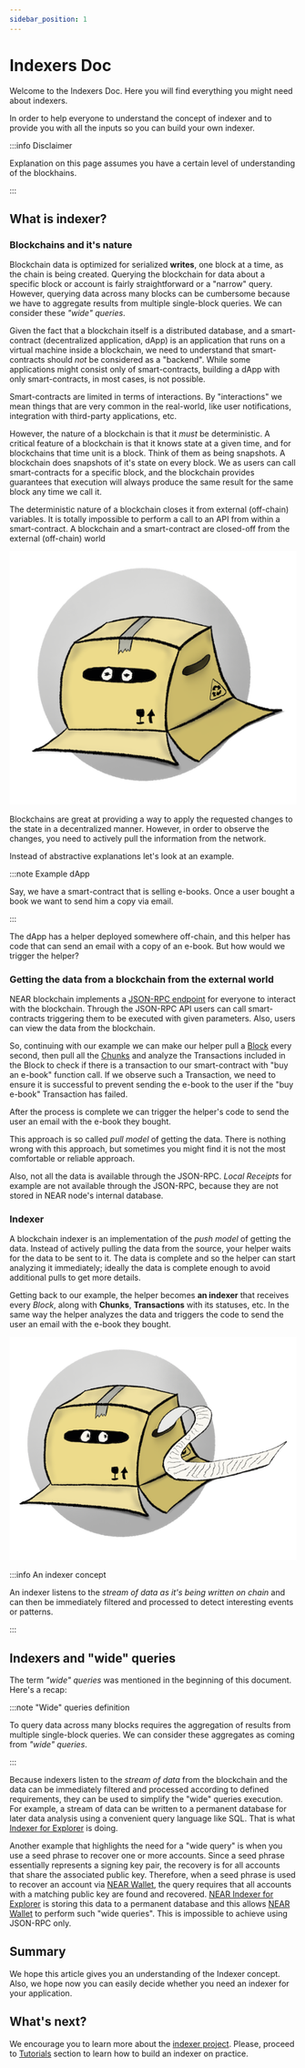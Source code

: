 ```yaml
---
sidebar_position: 1
---
```


# Indexers Doc

Welcome to the Indexers Doc. Here you will find everything you might need about indexers.

In order to help everyone to understand the concept of indexer and to provide you with all the inputs so you can build your own indexer.

:::info Disclaimer

Explanation on this page assumes you have a certain level of understanding of the blockhains.

:::


## What is indexer?

### Blockchains and it's nature

Blockchain data is optimized for serialized **writes**, one block at a time, as the chain is being created. Querying the blockchain for data about a specific block or account is fairly straightforward or a "narrow" query. However, querying data across many blocks can be cumbersome because we have to aggregate results from multiple single-block queries. We can consider these *"wide" queries*.

Given the fact that a blockchain itself is a distributed database, and a smart-contract (decentralized application, dApp) is an application that runs on a virtual machine inside a blockchain, we need to understand that smart-contracts should *not* be considered as a "backend". While some applications might consist only of smart-contracts, building a dApp with only smart-contracts, in most cases, is not possible.

Smart-contracts are limited in terms of interactions. By "interactions" we mean things that are very common in the real-world, like user notifications, integration with third-party applications, etc.

However, the nature of a blockchain is that it *must* be deterministic. A critical feature of a blockchain is that it knows state at a given time, and for blockchains that time unit is a block. Think of them as being snapshots. A blockchain does snapshots of it's state on every block. We as users can call smart-contracts for a specific block, and the blockchain provides guarantees that execution will always produce the same result for the same block any time we call it.

The deterministic nature of a blockchain closes it from external (off-chain) variables. It is totally impossible to perform a call to an API from within a smart-contract. A blockchain and a smart-contract are closed-off from the external (off-chain) world

![Blockchain closed from outer world](/docs/intro/blockchain.png)

Blockchains are great at providing a way to apply the requested changes to the state in a decentralized manner. However, in order to observe the changes, you need to actively pull the information from the network.

Instead of abstractive explanations let's look at an example.

:::note Example dApp

Say, we have a smart-contract that is selling e-books. Once a user bought a book we want to send him a copy via email.

:::


The dApp has a helper deployed somewhere off-chain, and this helper has code that can send an email with a copy of an e-book. But how would we trigger the helper?

### Getting the data from a blockchain from the external world

NEAR blockchain implements a [JSON-RPC endpoint](https://docs.near.org/api/rpc/introduction) for everyone to interact with the blockchain. Through the JSON-RPC API users can call smart-contracts triggering them to be executed with given parameters. Also, users can view the data from the blockchain.

So, continuing with our example we can make our helper pull a [Block](https://docs.near.org/api/rpc/block-chunk#block) every second, then pull all the [Chunks](https://docs.near.org/api/rpc/block-chunk#chunk) and analyze the Transactions included in the Block to check if there is a transaction to our smart-contract with "buy an e-book" function call. If we observe such a Transaction, we need to ensure it is successful to prevent sending the e-book to the user if the "buy e-book" Transaction has failed.

After the process is complete we can trigger the helper's code to send the user an email with the e-book they bought.

This approach is so called *pull model* of getting the data. There is nothing wrong with this approach, but sometimes you might find it is not the most comfortable or reliable approach.

Also, not all the data is available through the JSON-RPC. *Local Receipts* for example are not available through the JSON-RPC, because they are not stored in NEAR node's internal database.

### Indexer

A blockchain indexer is an implementation of the *push model* of getting the data. Instead of actively pulling the data from the source, your helper waits for the data to be sent to it. The data is complete and so the helper can start analyzing it immediately; ideally the data is complete enough to avoid additional pulls to get more details.

Getting back to our example, the helper becomes **an indexer** that receives every *Block*, along with **Chunks**, **Transactions** with its statuses, etc. In the same way the helper analyzes the data and triggers the code to send the user an email with the e-book they bought.

![Indexer is streaming the data from the blockchain](/docs/intro/indexer.png)

:::info An indexer concept

An indexer listens to the *stream of data as it's being written on chain* and can then be immediately filtered and processed to detect interesting events or patterns.

:::


## Indexers and "wide" queries

The term *"wide" queries* was mentioned in the beginning of this document. Here's a recap:

:::note "Wide" queries definition

To query data across many blocks requires the aggregation of results from multiple single-block queries. We can consider these aggregates as coming from *"wide" queries*.

:::

Because indexers listen to the *stream of data* from the blockchain and the data can be immediately filtered and processed according to defined requirements, they can be used to simplify the "wide" queries execution. For example, a stream of data can be written to a permanent database for later data analysis using a convenient query language like SQL. That is what [Indexer for Explorer](./projects/near-indexer-for-explorer.mdx) is doing.

Another example that highlights the need for a "wide query" is when you use a seed phrase to recover one or more accounts. Since a seed phrase essentially represents a signing key pair, the recovery is for all accounts that share the associated public key. Therefore, when a seed phrase is used to recover an account via [NEAR Wallet](https://wallet.near.org), the query requires that all accounts with a matching public key are found and recovered. [NEAR Indexer for Explorer](./projects/near-indexer-for-explorer.mdx) is storing this data to a permanent database and this allows [NEAR Wallet](https://wallet.near.org) to perform such "wide queries". This is impossible to achieve using JSON-RPC only.

## Summary

We hope this article gives you an understanding of the Indexer concept. Also, we hope now you can easily decide whether you need an indexer for your application.

## What's next?

We encourage you to learn more about the [indexer project](./projects/overview.md). Please, proceed to [Tutorials](/tutorials/intro) section to learn how to build an indexer on practice.

